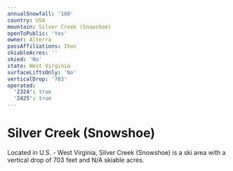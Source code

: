 ```yaml
---
annualSnowfall: '180'
country: USA
mountain: Silver Creek (Snowshoe)
openToPublic: 'Yes'
owner: Alterra
passAffiliations: Ikon
skiableAcres: ''
skied: 'No'
state: West Virginia
surfaceLiftsOnly: 'No'
verticalDrop: '703'
operated:
  '2324': true
  '2425': true
---
```



# Silver Creek (Snowshoe)

Located in U.S. - West Virginia, Silver Creek (Snowshoe) is a ski area with a vertical drop of 703 feet and N/A skiable acres.
